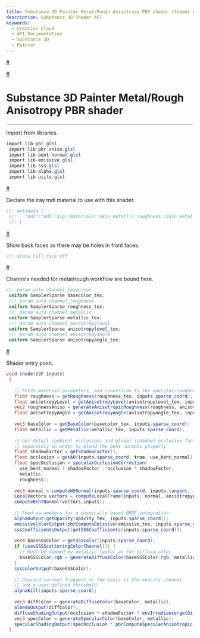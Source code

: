 ```yaml
---
title: Substance 3D Painter Metal/Rough Anisotropy PBR shader (Shader API)
description: Substance 3D Shader API
keywords:
  - Creative Cloud
  - API Documentation
  - Substance 3D
  - Painter
---
```














[\#](#section-0)












[\#](#section-1)

Substance 3D Painter Metal/Rough Anisotropy PBR shader
======================================================

---




Import from libraries.





```glsl
import lib-pbr.glsl
 import lib-pbr-aniso.glsl
 import lib-bent-normal.glsl
 import lib-emissive.glsl
 import lib-sss.glsl
 import lib-alpha.glsl
 import lib-utils.glsl
```







[\#](#section-2)

Declare the iray mdl material to use with this shader.





```glsl
//: metadata {
 //:   "mdl":"mdl::alg::materials::skin_metallic_roughness::skin_metallic_roughness"
 //: }
```







[\#](#section-3)

Show back faces as there may be holes in front faces.





```glsl
//: state cull_face off
```







[\#](#section-4)

Channels needed for metal/rough workflow are bound here.





```glsl
//: param auto channel_basecolor
 uniform SamplerSparse basecolor_tex;
 //: param auto channel_roughness
 uniform SamplerSparse roughness_tex;
 //: param auto channel_metallic
 uniform SamplerSparse metallic_tex;
 //: param auto channel_anisotropylevel
 uniform SamplerSparse anisotropylevel_tex;
 //: param auto channel_anisotropyangle
 uniform SamplerSparse anisotropyangle_tex;
```







[\#](#section-5)

Shader entry point.





```glsl
void shade(V2F inputs)
 {
 
   // Fetch material parameters, and conversion to the specular/roughness model
   float roughness = getRoughness(roughness_tex, inputs.sparse_coord);
   float anisotropyLevel = getAnisotropyLevel(anisotropylevel_tex, inputs.sparse_coord);
   vec2 roughnessAniso = generateAnisotropicRoughness(roughness, anisotropyLevel);
   float anisotropyAngle = getAnisotropyAngle(anisotropyangle_tex, inputs.sparse_coord);
 
   vec3 baseColor = getBaseColor(basecolor_tex, inputs.sparse_coord);
   float metallic = getMetallic(metallic_tex, inputs.sparse_coord);
 
   // Get detail (ambient occlusion) and global (shadow) occlusion factors
   // separately in order to blend the bent normals properly
   float shadowFactor = getShadowFactor();
   float occlusion = getAO(inputs.sparse_coord, true, use_bent_normal);
   float specOcclusion = specularOcclusionCorrection(
     use_bent_normal ? shadowFactor : occlusion * shadowFactor,
     metallic,
     roughness);
 
   vec3 normal = computeWSNormal(inputs.sparse_coord, inputs.tangent, inputs.bitangent, inputs.normal);
   LocalVectors vectors = computeLocalFrame(inputs, normal, anisotropyAngle);
   computeBentNormal(vectors,inputs);
 
   // Feed parameters for a physically based BRDF integration
   alphaOutput(getOpacity(opacity_tex, inputs.sparse_coord));
   emissiveColorOutput(pbrComputeEmissive(emissive_tex, inputs.sparse_coord));
   sssCoefficientsOutput(getSSSCoefficients(inputs.sparse_coord));
 
   vec4 baseSSSColor = getSSSColor(inputs.sparse_coord);
   if (usesSSSScatteringColorChannel()) {
     // Must be dimmed by metallic factor as for diffuse color
     baseSSSColor.rgb = generateDiffuseColor(baseSSSColor.rgb, metallic);
   }
   sssColorOutput(baseSSSColor);
 
   // Discard current fragment on the basis of the opacity channel
   // and a user defined threshold
   alphaKill(inputs.sparse_coord);
 
   vec3 diffColor = generateDiffuseColor(baseColor, metallic);
   albedoOutput(diffColor);
   diffuseShadingOutput(occlusion * shadowFactor * envIrradiance(getDiffuseBentNormal(vectors)));
   vec3 specColor = generateSpecularColor(baseColor, metallic);
   specularShadingOutput(specOcclusion * pbrComputeSpecularAnisotropic(vectors, specColor, roughnessAniso, occlusion, getBentNormalSpecularAmount()));
 }
 
 
```






